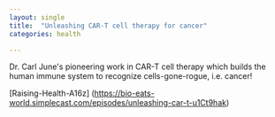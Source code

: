 ```yaml
---
layout: single
title:  "Unleashing CAR-T cell therapy for cancer"
categories: health

---
```

Dr. Carl June's pioneering work in CAR-T cell therapy which builds the human immune system to recognize cells-gone-rogue, i.e. cancer!

[Raising-Health-A16z] (https://bio-eats-world.simplecast.com/episodes/unleashing-car-t-u1Ct9hak)